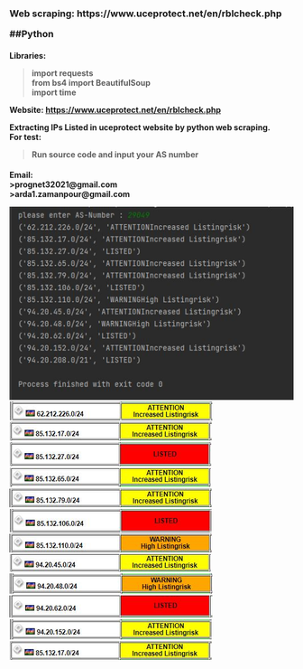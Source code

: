 <h3>Web scraping: https://www.uceprotect.net/en/rblcheck.php

##Python

<h4>Libraries:

>import requests<br>
from bs4 import BeautifulSoup<br>
import time


Website: https://www.uceprotect.net/en/rblcheck.php

Extracting IPs Listed in uceprotect website by python web scraping.<br>
For test:
> Run source code and input your AS number


<h4>Email:<br>
>prognet32021@gmail.com<br>
>arda1.zamanpour@gmail.com

![Check AS Number 29049!](result.JPG)<br>
![Check AS Number 29049!](1.JPG)<br>
![Check AS Number 29049!](2.JPG)<br>
![Check AS Number 29049!](3.JPG)<br>
![Check AS Number 29049!](4.JPG)<br>
![Check AS Number 29049!](5.JPG)<br>
![Check AS Number 29049!](6.JPG)<br>
![Check AS Number 29049!](7.JPG)<br>
![Check AS Number 29049!](8.JPG)<br>
![Check AS Number 29049!](9.JPG)<br>
![Check AS Number 29049!](10.JPG)<br>
![Check AS Number 29049!](11.JPG)<br>
![Check AS Number 29049!](2.JPG)


